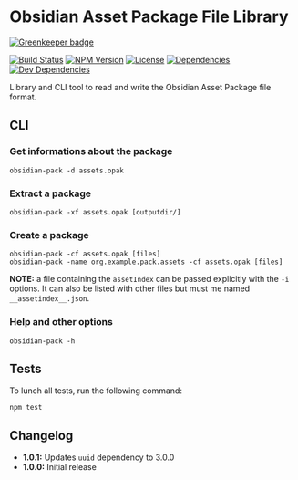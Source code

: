 # Obsidian Asset Package File Library

[![Greenkeeper badge](https://badges.greenkeeper.io/wanadev/obsidian-pack.svg)](https://greenkeeper.io/)

[![Build Status](https://travis-ci.org/wanadev/obsidian-pack.svg?branch=master)](https://travis-ci.org/wanadev/obsidian-pack)
[![NPM Version](http://img.shields.io/npm/v/obsidian-pack.svg?style=flat)](https://www.npmjs.com/package/obsidian-pack)
[![License](http://img.shields.io/npm/l/obsidian-pack.svg?style=flat)](https://github.com/wanadev/obsidian-pack/blob/master/LICENSE)
[![Dependencies](https://img.shields.io/david/wanadev/obsidian-pack.svg?maxAge=2592000)]()
[![Dev Dependencies](https://img.shields.io/david/dev/wanadev/obsidian-pack.svg?maxAge=2592000)]()


Library and CLI tool to read and write the Obsidian Asset Package file format.


## CLI

### Get informations about the package

    obsidian-pack -d assets.opak

### Extract a package

    obsidian-pack -xf assets.opak [outputdir/]

### Create a package

    obsidian-pack -cf assets.opak [files]
    obsidian-pack -name org.example.pack.assets -cf assets.opak [files]

__NOTE:__ a file containing the `assetIndex` can be passed explicitly with the
`-i` options. It can also be listed with other files but must me named
`__assetindex__.json`.

### Help and other options

    obsidian-pack -h


## Tests

To lunch all tests, run the following command:

    npm test


## Changelog

* **1.0.1:** Updates `uuid` dependency to 3.0.0
* **1.0.0:** Initial release
